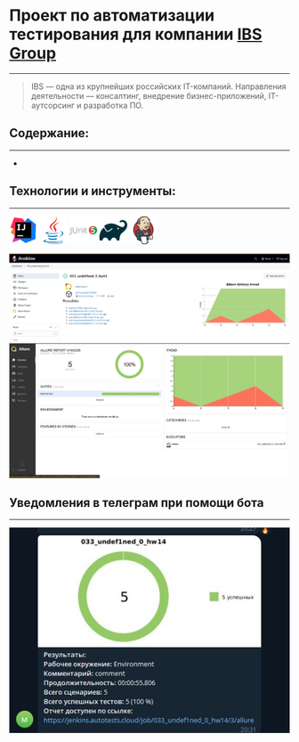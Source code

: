 # Проект по автоматизации тестирования для компании [IBS Group](https://ibs.ru/)
____

> IBS — одна из крупнейших российских IT-компаний. Направления деятельности — консалтинг, внедрение бизнес-приложений, IT-аутсорсинг и разработка ПО.

## Содержание:
___
- 

## Технологии и инструменты:
___
<a href="https://www.jetbrains.com/idea/"><img src="media/intellij-original.svg" width="50" height="50" /></a>
<a href="https://www.java.com/"><img src="media/java-original.svg" width="50" height="50" /></a>
<a href="https://junit.org/junit5/"><img src="media/junit-original-wordmark.svg" width="50" height="50" /></a>
<a href="https://gradle.org/"><img src="media/gradle-original.svg" width="50" height="50" /></a>
<a href="https://www.jenkins.io/"><img src="media/jenkins-original.svg" width="50" height="50" /></a>


<img src="media/jenkins.jpg"/>
<img src="media/allure-report.jpg"/>

## Уведомления в телеграм при помощи бота
___
<img src="media/telegram-notify.jpg"/>